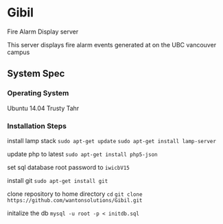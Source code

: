 # Gibil
Fire Alarm Display server

This server displays fire alarm events generated at on the UBC vancouver campus

## System Spec

### Operating System
Ubuntu 14.04 Trusty Tahr

### Installation Steps
install lamp stack
`sudo apt-get update`
`sudo apt-get install lamp-server`

update php to latest
`sudo apt-get install php5-json`

set sql database root password to
`iwicbV15`

install git
`sudo apt-get install git`

clone repository to home directory
`cd`
`git clone https://github.com/wantonsolutions/Gibil.git`

initalize the db
`mysql -u root -p < initdb.sql`


